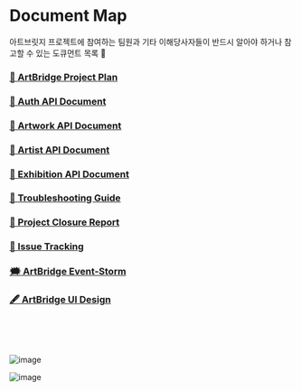 # Document Map
아트브릿지 프로젝트에 참여하는 팀원과 기타 이해당사자들이 반드시 알아야 하거나 참고할 수 있는 도큐먼트 목록 👀

### <a href="https://artbridge-s.github.io/ProjectPlan/%ED%94%84%EB%A1%9C%EC%A0%9D%ED%8A%B8%20%EA%B8%B0%ED%9A%8D%EC%84%9C%20-%20%EC%A2%85%EB%A3%8C.html">📑 ArtBridge Project Plan</a>

### <a href="https://documenter.getpostman.com/view/23389689/2s93m7XNAd">📑 Auth API Document</a>

### <a href="https://documenter.getpostman.com/view/23389689/2s93m8xKaf">📑 Artwork API Document</a>

### <a href="https://documenter.getpostman.com/view/23389689/2s93mBwJyG">📑 Artist API Document</a>

### <a href="https://documenter.getpostman.com/view/23389689/2s93shzpR5">📑 Exhibition API Document</a>

### <a href="https://artbridge-s.github.io/ProjectPlan/Troubleshooting%20%EC%A7%80c%EC%B9%A8%20-%20Google%20Docs.html">📑 Troubleshooting Guide</a>

### <a href="https://artbridge-s.github.io/ProjectPlan/%EC%A2%85%EB%A3%8C%20%EB%B3%B4%EA%B3%A0%EC%84%9C%20-%20Goo.html">📑 Project Closure Report</a>

### <a href="https://docs.google.com/spreadsheets/d/13twho9c4r748ppID__yHpZEdykgPUnCKgOfCarTrf6k/edit?usp=sharing">📑 Issue Tracking</a>

### <a href="">🗯️ ArtBridge Event-Storm</a>

### <a href="">🖋️ ArtBridge UI Design</a>


<br/>
<br/>
<br/>

![image](https://github.com/ArtBridge-s/.github/assets/46955032/6e989e99-06cb-465a-b530-68d33a11c95b)


![image](https://github.com/ArtBridge-s/.github/assets/46955032/39677efc-d7ac-4d3f-af81-bbc6c784bbfc)

